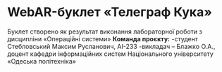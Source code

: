 # WebAR-буклет «Телеграф Кука»
Буклет створено як результат виконання лабораторної роботи з дисципліни
«Операційні системи»
**Команда проєкту:**
-студент Стебловський Максим Русланович, АI-233
-викладач – Блажко О.А., доцент кафедри інформаційних систем Національного
університету «Одеська політехніка»
